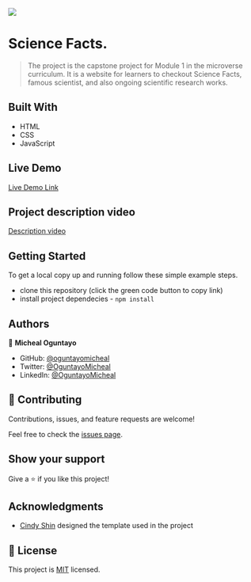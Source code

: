 ![](https://img.shields.io/badge/Microverse-blueviolet)

# Science Facts.

> The project is the capstone project for Module 1 in the microverse curriculum. It is a website for learners to checkout Science Facts, famous scientist, and also ongoing scientific research works.


## Built With

- HTML
- CSS
- JavaScript

## Live Demo 

[Live Demo Link]( https://oguntayomicheal.github.io/Module-1-Microverse-Capstone-project-/)

## Project description video

[Description video](https://www.loom.com/share/8e3404eaec604aabb2a015ef902c8ac6)


## Getting Started

To get a local copy up and running follow these simple example steps.

- clone this repository (click the green code button to copy link)
- install project dependecies - `npm install`

## Authors

👤 **Micheal Oguntayo**

- GitHub: [@oguntayomicheal](https://github.com/oguntayomicheal)
- Twitter: [@OguntayoMicheal](https://twitter.com/Oguns_micky)
- LinkedIn: [@OguntayoMicheal](https://www.linkedin.com/in/ogunsmicky/)


## 🤝 Contributing

Contributions, issues, and feature requests are welcome!

Feel free to check the [issues page](../../issues/).

## Show your support

Give a ⭐️ if you like this project!

## Acknowledgments

- [Cindy Shin](https://www.behance.net/adagio07) designed the template used in the project

## 📝 License

This project is [MIT](./LICENSE) licensed.